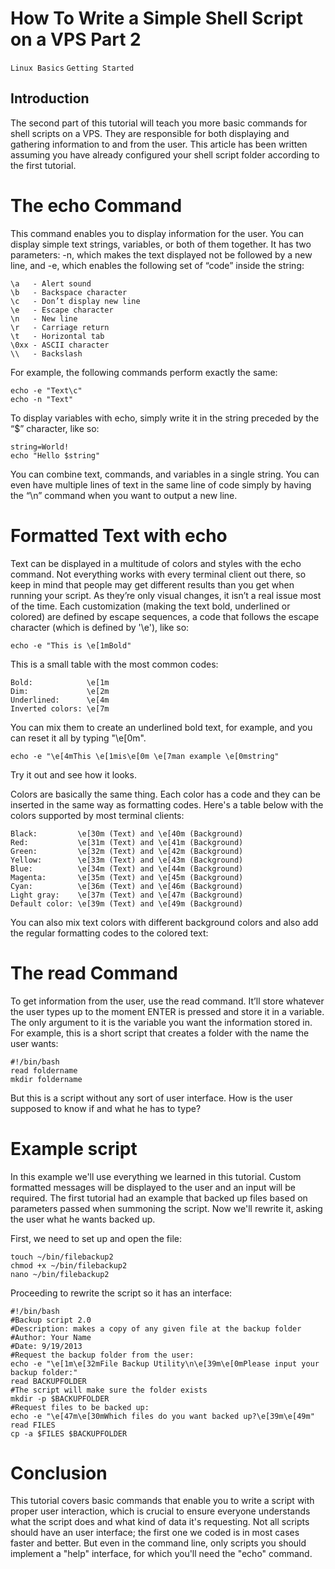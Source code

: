 # How To Write a Simple Shell Script on a VPS  Part 2 

```Linux Basics``` ```Getting Started```

## Introduction


The second part of this tutorial will teach you more basic commands for shell scripts on a VPS. They are responsible for both displaying and gathering information to and from the user. This article has been written assuming you have already configured your shell script folder according to the first tutorial.


# The echo Command


This command enables you to display information for the user. You can display simple text strings, variables, or both of them together. It has two parameters: -n, which makes the text displayed not be followed by a new line, and -e, which enables the following set of “code” inside the string:


```
\a   - Alert sound
\b   - Backspace character
\c   - Don’t display new line
\e   - Escape character
\n   - New line
\r   - Carriage return
\t   - Horizontal tab
\0xx - ASCII character
\\   - Backslash
```


For example, the following commands perform exactly the same:


```
echo -e "Text\c"
echo -n "Text"
```


To display variables with echo, simply write it in the string preceded by the “$” character, like so:


```
string=World!
echo "Hello $string"
```


You can combine text, commands, and variables in a single string. You can even have multiple lines of text in the same line of code simply by having the “\n” command when you want to output a new line.


# Formatted Text with echo


Text can be displayed in a multitude of colors and styles with the echo command. Not everything works with every terminal client out there, so keep in mind that people may get different results than you get when running your script. As they’re only visual changes, it isn’t a real issue most of the time. Each customization (making the text bold, underlined or colored) are defined by escape sequences, a code that follows the escape character (which is defined by '\e'), like so:


```
echo -e "This is \e[1mBold"
```


This is a small table with the most common codes:


```
Bold:            \e[1m
Dim:             \e[2m
Underlined:      \e[4m
Inverted colors: \e[7m
```


You can mix them to create an underlined bold text, for example, and you can reset it all by typing "\e[0m".


```
echo -e "\e[4mThis \e[1mis\e[0m \e[7man example \e[0mstring"
```


Try it out and see how it looks.


Colors are basically the same thing. Each color has a code and they can be inserted in the same way as formatting codes. Here's a table below with the colors supported by most terminal clients:


```
Black:         \e[30m (Text) and \e[40m (Background)
Red:           \e[31m (Text) and \e[41m (Background)
Green:         \e[32m (Text) and \e[42m (Background)
Yellow:        \e[33m (Text) and \e[43m (Background)
Blue:          \e[34m (Text) and \e[44m (Background)
Magenta:       \e[35m (Text) and \e[45m (Background)
Cyan:          \e[36m (Text) and \e[46m (Background)
Light gray:    \e[37m (Text) and \e[47m (Background)
Default color: \e[39m (Text) and \e[49m (Background)
```


You can also mix text colors with different background colors and also add the regular formatting codes to the colored text:


# The read Command


To get information from the user, use the read command. It’ll store whatever the user types up to the moment ENTER is pressed and store it in a variable. The only argument to it is the variable you want the information stored in. For example, this is a short script that creates a folder with the name the user wants:


```
#!/bin/bash
read foldername
mkdir foldername
```


But this is a script without any sort of user interface. How is the user supposed to know if and what he has to type?


# Example script


In this example we'll use everything we learned in this tutorial. Custom formatted messages will be displayed to the user and an input will be required. The first tutorial had an example that backed up files based on parameters passed when summoning the script. Now we'll rewrite it, asking the user what he wants backed up.


First, we need to set up and open the file:


```
touch ~/bin/filebackup2
chmod +x ~/bin/filebackup2
nano ~/bin/filebackup2
```


Proceeding to rewrite the script so it has an interface:


```
#!/bin/bash
#Backup script 2.0
#Description: makes a copy of any given file at the backup folder
#Author: Your Name
#Date: 9/19/2013
#Request the backup folder from the user:
echo -e "\e[1m\e[32mFile Backup Utility\n\e[39m\e[0mPlease input your backup folder:"
read BACKUPFOLDER
#The script will make sure the folder exists
mkdir -p $BACKUPFOLDER
#Request files to be backed up:
echo -e "\e[47m\e[30mWhich files do you want backed up?\e[39m\e[49m"
read FILES
cp -a $FILES $BACKUPFOLDER
```


# Conclusion


This tutorial covers basic commands that enable you to write a script with proper user interaction, which is crucial to ensure everyone understands what the script does and what kind of data it's requesting. Not all scripts should have an user interface; the first one we coded is in most cases faster and better. But even in the command line, only scripts you should implement a "help" interface, for which you'll need the "echo" command.


